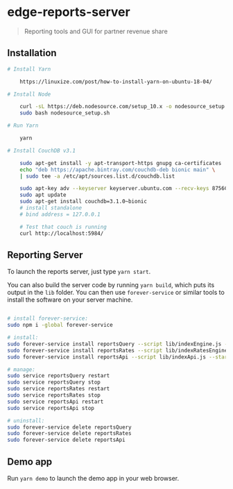 # edge-reports-server

> Reporting tools and GUI for partner revenue share

## Installation

```sh
# Install Yarn

    https://linuxize.com/post/how-to-install-yarn-on-ubuntu-18-04/

# Install Node

    curl -sL https://deb.nodesource.com/setup_10.x -o nodesource_setup.sh
    sudo bash nodesource_setup.sh

# Run Yarn

    yarn

# Install CouchDB v3.1

    sudo apt-get install -y apt-transport-https gnupg ca-certificates
    echo "deb https://apache.bintray.com/couchdb-deb bionic main" \
    | sudo tee -a /etc/apt/sources.list.d/couchdb.list

    sudo apt-key adv --keyserver keyserver.ubuntu.com --recv-keys 8756C4F765C9AC3CB6B85D62379CE192D401AB61
    sudo apt update
    sudo apt-get install couchdb=3.1.0~bionic
    # install standalone
    # bind address = 127.0.0.1

    # Test that couch is running
    curl http://localhost:5984/
```

## Reporting Server

To launch the reports server, just type `yarn start`.

You can also build the server code by running `yarn build`, which puts its output in the `lib` folder. You can then use `forever-service` or similar tools to install the software on your server machine.

```sh

# install forever-service:
sudo npm i -global forever-service

# install:
sudo forever-service install reportsQuery --script lib/indexEngine.js --start
sudo forever-service install reportsRates --script lib/indexRatesEngine.js --start
sudo forever-service install reportsApi --script lib/indexApi.js --start

# manage:
sudo service reportsQuery restart
sudo service reportsQuery stop
sudo service reportsRates restart
sudo service reportsRates stop
sudo service reportsApi restart
sudo service reportsApi stop

# uninstall:
sudo forever-service delete reportsQuery
sudo forever-service delete reportsRates
sudo forever-service delete reportsApi
```

## Demo app

Run `yarn demo` to launch the demo app in your web browser.
